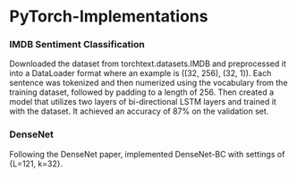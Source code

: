 # PyTorch-Implementations


### IMDB Sentiment Classification
Downloaded the dataset from torchtext.datasets.IMDB and preprocessed it into a DataLoader format where an example is ((32, 256), (32, 1)). Each sentence was tokenized and then numerized using the vocabulary from the training dataset, followed by padding to a length of 256. Then created a model that utilizes two layers of bi-directional LSTM layers and trained it with the dataset. It achieved an accuracy of 87% on the validation set.


### DenseNet
Following the DenseNet paper, implemented DenseNet-BC with settings of {L=121, k=32}.
